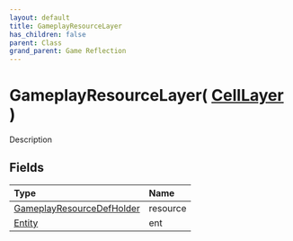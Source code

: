 ```yaml
---
layout: default
title: GameplayResourceLayer
has_children: false
parent: Class
grand_parent: Game Reflection
---
```

# GameplayResourceLayer( [ CellLayer ](/docs/game-reflection/classes/cell_layer) )
Description 

## Fields

| Type | Name |
|:-------------|:--------------|
| [GameplayResourceDefHolder](/docs/game-reflection/components/gameplay_resource_def_holder) | resource |
| [Entity](/docs/game-reflection/classes/entity) | ent |


